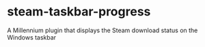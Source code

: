 # steam-taskbar-progress
A Millennium plugin that displays the Steam download status on the Windows taskbar
